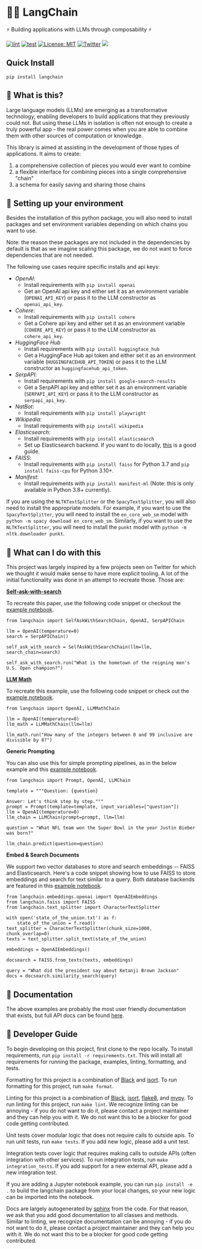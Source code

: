 # 🦜️🔗 LangChain

⚡ Building applications with LLMs through composability ⚡

[![lint](https://github.com/hwchase17/langchain/actions/workflows/lint.yml/badge.svg)](https://github.com/hwchase17/langchain/actions/workflows/lint.yml) [![test](https://github.com/hwchase17/langchain/actions/workflows/test.yml/badge.svg)](https://github.com/hwchase17/langchain/actions/workflows/test.yml) [![License: MIT](https://img.shields.io/badge/License-MIT-yellow.svg)](https://opensource.org/licenses/MIT) [![Twitter](https://img.shields.io/twitter/url/https/twitter.com/langchainai.svg?style=social&label=Follow%20%40LangChainAI)](https://twitter.com/langchainai) [![](https://dcbadge.vercel.app/api/server/6adMQxSpJS?compact=true&style=flat)](https://discord.gg/6adMQxSpJS)

## Quick Install

`pip install langchain`

## 🤔 What is this?

Large language models (LLMs) are emerging as a transformative technology, enabling
developers to build applications that they previously could not.
But using these LLMs in isolation is often not enough to
create a truly powerful app - the real power comes when you are able to
combine them with other sources of computation or knowledge.

This library is aimed at assisting in the development of those types of applications.
It aims to create:

1. a comprehensive collection of pieces you would ever want to combine
2. a flexible interface for combining pieces into a single comprehensive "chain"
3. a schema for easily saving and sharing those chains

## 🔧 Setting up your environment

Besides the installation of this python package, you will also need to install packages and set environment variables depending on which chains you want to use.

Note: the reason these packages are not included in the dependencies by default is that as we imagine scaling this package, we do not want to force dependencies that are not needed.

The following use cases require specific installs and api keys:

- _OpenAI_:
  - Install requirements with `pip install openai`
  - Get an OpenAI api key and either set it as an environment variable (`OPENAI_API_KEY`) or pass it to the LLM constructor as `openai_api_key`.
- _Cohere_:
  - Install requirements with `pip install cohere`
  - Get a Cohere api key and either set it as an environment variable (`COHERE_API_KEY`) or pass it to the LLM constructor as `cohere_api_key`.
- _HuggingFace Hub_
  - Install requirements with `pip install huggingface_hub`
  - Get a HuggingFace Hub api token and either set it as an environment variable (`HUGGINGFACEHUB_API_TOKEN`) or pass it to the LLM constructor as `huggingfacehub_api_token`.
- _SerpAPI_:
  - Install requirements with `pip install google-search-results`
  - Get a SerpAPI api key and either set it as an environment variable (`SERPAPI_API_KEY`) or pass it to the LLM constructor as `serpapi_api_key`.
- _NatBot_:
  - Install requirements with `pip install playwright`
- _Wikipedia_:
  - Install requirements with `pip install wikipedia`
- _Elasticsearch_:
  - Install requirements with `pip install elasticsearch`
  - Set up Elasticsearch backend. If you want to do locally, [this](https://www.elastic.co/guide/en/elasticsearch/reference/7.17/getting-started.html) is a good guide.
- _FAISS_:
  - Install requirements with `pip install faiss` for Python 3.7 and `pip install faiss-cpu` for Python 3.10+.
- _Manifest_:
  - Install requirements with `pip install manifest-ml` (Note: this is only available in Python 3.8+ currently).

If you are using the `NLTKTextSplitter` or the `SpacyTextSplitter`, you will also need to install the appropriate models. For example, if you want to use the `SpacyTextSplitter`, you will need to install the `en_core_web_sm` model with `python -m spacy download en_core_web_sm`. Similarly, if you want to use the `NLTKTextSplitter`, you will need to install the `punkt` model with `python -m nltk.downloader punkt`.

## 🚀 What can I do with this

This project was largely inspired by a few projects seen on Twitter for which we thought it would make sense to have more explicit tooling. A lot of the initial functionality was done in an attempt to recreate those. Those are:

**[Self-ask-with-search](https://ofir.io/self-ask.pdf)**

To recreate this paper, use the following code snippet or checkout the [example notebook](https://github.com/hwchase17/langchain/blob/master/examples/self_ask_with_search.ipynb).

```
from langchain import SelfAskWithSearchChain, OpenAI, SerpAPIChain

llm = OpenAI(temperature=0)
search = SerpAPIChain()

self_ask_with_search = SelfAskWithSearchChain(llm=llm, search_chain=search)

self_ask_with_search.run("What is the hometown of the reigning men's U.S. Open champion?")
```

**[LLM Math](https://twitter.com/amasad/status/1568824744367259648?s=20&t=-7wxpXBJinPgDuyHLouP1w)**

To recreate this example, use the following code snippet or check out the [example notebook](https://github.com/hwchase17/langchain/blob/master/examples/llm_math.ipynb).

```
from langchain import OpenAI, LLMMathChain

llm = OpenAI(temperature=0)
llm_math = LLMMathChain(llm=llm)

llm_math.run("How many of the integers between 0 and 99 inclusive are divisible by 8?")
```

**Generic Prompting**

You can also use this for simple prompting pipelines, as in the below example and this [example notebook](https://github.com/hwchase17/langchain/blob/master/examples/simple_prompts.ipynb).

```
from langchain import Prompt, OpenAI, LLMChain

template = """Question: {question}

Answer: Let's think step by step."""
prompt = Prompt(template=template, input_variables=["question"])
llm = OpenAI(temperature=0)
llm_chain = LLMChain(prompt=prompt, llm=llm)

question = "What NFL team won the Super Bowl in the year Justin Bieber was born?"

llm_chain.predict(question=question)
```

**Embed & Search Documents**

We support two vector databases to store and search embeddings -- FAISS and Elasticsearch. Here's a code snippet showing how to use FAISS to store embeddings and search for text similar to a query. Both database backends are featured in this [example notebook](https://github.com/hwchase17/langchain/blob/master/notebooks/examples/embeddings.ipynb).

```
from langchain.embeddings.openai import OpenAIEmbeddings
from langchain.faiss import FAISS
from langchain.text_splitter import CharacterTextSplitter

with open('state_of_the_union.txt') as f:
    state_of_the_union = f.read()
text_splitter = CharacterTextSplitter(chunk_size=1000, chunk_overlap=0)
texts = text_splitter.split_text(state_of_the_union)

embeddings = OpenAIEmbeddings()

docsearch = FAISS.from_texts(texts, embeddings)

query = "What did the president say about Ketanji Brown Jackson"
docs = docsearch.similarity_search(query)
```

## 📖 Documentation

The above examples are probably the most user friendly documentation that exists,
but full API docs can be found [here](https://langchain.readthedocs.io/en/latest/?).

## 🤖 Developer Guide

To begin developing on this project, first clone to the repo locally.
To install requirements, run `pip install -r requirements.txt`.
This will install all requirements for running the package, examples, linting, formatting, and tests.

Formatting for this project is a combination of [Black](https://black.readthedocs.io/en/stable/) and [isort](https://pycqa.github.io/isort/).
To run formatting for this project, run `make format`.

Linting for this project is a combination of [Black](https://black.readthedocs.io/en/stable/), [isort](https://pycqa.github.io/isort/), [flake8](https://flake8.pycqa.org/en/latest/), and [mypy](http://mypy-lang.org/).
To run linting for this project, run `make lint`.
We recognize linting can be annoying - if you do not want to do it, please contact a project maintainer and they can help you with it. We do not want this to be a blocker for good code getting contributed.

Unit tests cover modular logic that does not require calls to outside apis.
To run unit tests, run `make tests`.
If you add new logic, please add a unit test.

Integration tests cover logic that requires making calls to outside APIs (often integration with other services).
To run integration tests, run `make integration_tests`.
If you add support for a new external API, please add a new integration test.

If you are adding a Jupyter notebook example, you can run `pip install -e .` to build the langchain package from your local changes, so your new logic can be imported into the notebook.

Docs are largely autogenerated by [sphinx](https://www.sphinx-doc.org/en/master/) from the code.
For that reason, we ask that you add good documentation to all classes and methods.
Similar to linting, we recognize documentation can be annoying - if you do not want to do it, please contact a project maintainer and they can help you with it. We do not want this to be a blocker for good code getting contributed.
